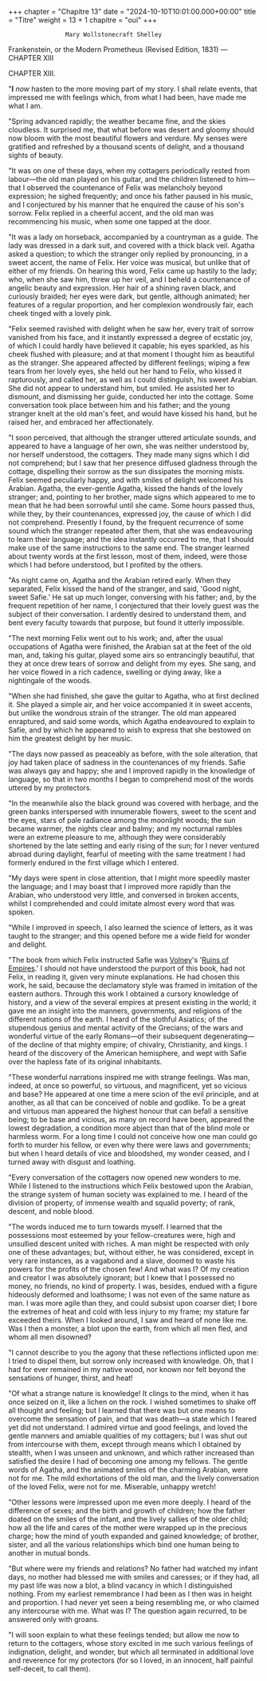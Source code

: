+++
chapter = "Chapitre 13"
date = "2024-10-10T10:01:00.000+00:00"
title = "Titre"
weight = 13 + 1
chapitre = "oui"
+++


					Mary Wollstonecraft Shelley


Frankenstein, or the Modern Prometheus (Revised Edition, 1831) — CHAPTER XIII








CHAPTER XIII.



"**I** *now* hasten to the more moving part of my story. I shall relate events, that impressed me with feelings which, from what I had been, have made me what I am.

"Spring advanced rapidly; the weather became fine, and the skies cloudless. It surprised me, that what before was desert and gloomy should now bloom with the most beautiful flowers and verdure. My senses were gratified and refreshed by a thousand scents of delight, and a thousand sights of beauty.

"It was on one of these days, when my cottagers periodically rested from labour—the old man played on his guitar, and the children listened to him—that I observed the countenance of Felix was melancholy beyond expression; he sighed frequently; and once his father paused in his music, and I conjectured by his manner that he enquired the cause of his son's sorrow. Felix replied in a cheerful accent, and the old man was recommencing his music, when some one tapped at the door.

"It was a lady on horseback, accompanied by a countryman as a guide. The lady was dressed in a dark suit, and covered with a thick black veil. Agatha asked a question; to which the stranger only replied by pronouncing, in a sweet accent, the name of Felix. Her voice was musical, but unlike that of either of my friends. On hearing this word, Felix came up hastily to the lady; who, when she saw him, threw up her veil, and I beheld a countenance of angelic beauty and expression. Her hair of a shining raven black, and curiously braided; her eyes were dark, but gentle, although animated; her features of a regular proportion, and her complexion wondrously fair, each cheek tinged with a lovely pink.

"Felix seemed ravished with delight when he saw her, every trait of sorrow vanished from his face, and it instantly expressed a degree of ecstatic joy, of which I could hardly have believed it capable; his eyes sparkled, as his cheek flushed with pleasure; and at that moment I thought him as beautiful as the stranger. She appeared affected by different feelings; wiping a few tears from her lovely eyes, she held out her hand to Felix, who kissed it rapturously, and called her, as well as I could distinguish, his sweet Arabian. She did not appear to understand him, but smiled. He assisted her to dismount, and dismissing her guide, conducted her into the cottage. Some conversation took place between him and his father; and the young stranger knelt at the old man's feet, and would have kissed his hand, but he raised her, and embraced her affectionately.

"I soon perceived, that although the stranger uttered articulate sounds, and appeared to have a language of her own, she was neither understood by, nor herself understood, the cottagers. They made many signs which I did not comprehend; but I saw that her presence diffused gladness through the cottage, dispelling their sorrow as the sun dissipates the morning mists. Felix seemed peculiarly happy, and with smiles of delight welcomed his Arabian. Agatha, the ever-gentle Agatha, kissed the hands of the lovely stranger; and, pointing to her brother, made signs which appeared to me to mean that he had been sorrowful until she came. Some hours passed thus, while they, by their countenances, expressed joy, the cause of which I did not comprehend. Presently I found, by the frequent recurrence of some sound which the stranger repeated after them, that she was endeavouring to learn their language; and the idea instantly occurred to me, that I should make use of the same instructions to the same end. The stranger learned about twenty words at the first lesson, most of them, indeed, were those which I had before understood, but I profited by the others.



"As night came on, Agatha and the Arabian retired early. When they separated, Felix kissed the hand of the stranger, and said, 'Good night, sweet Safie.' He sat up much longer, conversing with his father; and, by the frequent repetition of her name, I conjectured that their lovely guest was the subject of their conversation. I ardently desired to understand them, and bent every faculty towards that purpose, but found it utterly impossible.

"The next morning Felix went out to his work; and, after the usual occupations of Agatha were finished, the Arabian sat at the feet of the old man, and, taking his guitar, played some airs so entrancingly beautiful, that they at once drew tears of sorrow and delight from my eyes. She sang, and her voice flowed in a rich cadence, swelling or dying away, like a nightingale of the woods.

"When she had finished, she gave the guitar to Agatha, who at first declined it. She played a simple air, and her voice accompanied it in sweet accents, but unlike the wondrous strain of the stranger. The old man appeared enraptured, and said some words, which Agatha endeavoured to explain to Safie, and by which he appeared to wish to express that she bestowed on him the greatest delight by her music.

"The days now passed as peaceably as before, with the sole alteration, that joy had taken place of sadness in the countenances of my friends. Safie was always gay and happy; she and I improved rapidly in the knowledge of language, so that in two months I began to comprehend most of the words uttered by my protectors.

"In the meanwhile also the black ground was covered with herbage, and the green banks interspersed with innumerable flowers, sweet to the scent and the eyes, stars of pale radiance among the moonlight woods; the sun became warmer, the nights clear and balmy; and my nocturnal rambles were an extreme pleasure to me, although they were considerably shortened by the late setting and early rising of the sun; for I never ventured abroad during daylight, fearful of meeting with the same treatment I had formerly endured in the first village which I entered.

"My days were spent in close attention, that I might more speedily master the language; and I may boast that I improved more rapidly than the Arabian, who understood very little, and conversed in broken accents, whilst I comprehended and could imitate almost every word that was spoken.

"While I improved in speech, I also learned the science of letters, as it was taught to the stranger; and this opened before me a wide field for wonder and delight.

"The book from which Felix instructed Safie was [Volney](https://en.wikisource.org/wiki/Author:Constantin_Fran%C3%A7ois_de_Chasseb%C5%93uf)'s '[Ruins of Empires](https://en.wikisource.org/wiki/Author:Constantin_Fran%C3%A7ois_de_Chasseb%C5%93uf).' I should not have understood the purport of this book, had not Felix, in reading it, given very minute explanations. He had chosen this work, he said, because the declamatory style was framed in imitation of the eastern authors. Through this work I obtained a cursory knowledge of history, and a view of the several empires at present existing in the world; it gave me an insight into the manners, governments, and religions of the different nations of the earth. I heard of the slothful Asiatics; of the stupendous genius and mental activity of the Grecians; of the wars and wonderful virtue of the early Romans—of their subsequent degenerating—of the decline of that mighty empire; of chivalry, Christianity, and kings. I heard of the discovery of the American hemisphere, and wept with Safie over the hapless fate of its original inhabitants.

"These wonderful narrations inspired me with strange feelings. Was man, indeed, at once so powerful, so virtuous, and magnificent, yet so vicious and base? He appeared at one time a mere scion of the evil principle, and at another, as all that can be conceived of noble and godlike. To be a great and virtuous man appeared the highest honour that can befall a sensitive being; to be base and vicious, as many on record have been, appeared the lowest degradation, a condition more abject than that of the blind mole or harmless worm. For a long time I could not conceive how one man could go forth to murder his fellow, or even why there were laws and governments; but when I heard details of vice and bloodshed, my wonder ceased, and I turned away with disgust and loathing.

"Every conversation of the cottagers now opened new wonders to me. While I listened to the instructions which Felix bestowed upon the Arabian, the strange system of human society was explained to me. I heard of the division of property, of immense wealth and squalid poverty; of rank, descent, and noble blood.

"The words induced me to turn towards myself. I learned that the possessions most esteemed by your fellow-creatures were, high and unsullied descent united with riches. A man might be respected with only one of these advantages; but, without either, he was considered, except in very rare instances, as a vagabond and a slave, doomed to waste his powers for the profits of the chosen few! And what was I? Of my creation and creator I was absolutely ignorant; but I knew that I possessed no money, no friends, no kind of property. I was, besides, endued with a figure hideously deformed and loathsome; I was not even of the same nature as man. I was more agile than they, and could subsist upon coarser diet; I bore the extremes of heat and cold with less injury to my frame; my stature far exceeded theirs. When I looked around, I saw and heard of none like me. Was I then a monster, a blot upon the earth, from which all men fled, and whom all men disowned?

"I cannot describe to you the agony that these reflections inflicted upon me: I tried to dispel them, but sorrow only increased with knowledge. Oh, that I had for ever remained in my native wood, nor known nor felt beyond the sensations of hunger, thirst, and heat!

"Of what a strange nature is knowledge! It clings to the mind, when it has once seized on it, like a lichen on the rock. I wished sometimes to shake off all thought and feeling; but I learned that there was but one means to overcome the sensation of pain, and that was death—a state which I feared yet did not understand. I admired virtue and good feelings, and loved the gentle manners and amiable qualities of my cottagers; but I was shut out from intercourse with them, except through means which I obtained by stealth, when I was unseen and unknown, and which rather increased than satisfied the desire I had of becoming one among my fellows. The gentle words of Agatha, and the animated smiles of the charming Arabian, were not for me. The mild exhortations of the old man, and the lively conversation of the loved Felix, were not for me. Miserable, unhappy wretch!

"Other lessons were impressed upon me even more deeply. I heard of the difference of sexes; and the birth and growth of children; how the father doated on the smiles of the infant, and the lively sallies of the older child; how all the life and cares of the mother were wrapped up in the precious charge; how the mind of youth expanded and gained knowledge; of brother, sister, and all the various relationships which bind one human being to another in mutual bonds.

"But where were my friends and relations? No father had watched my infant days, no mother had blessed me with smiles and caresses; or if they had, all my past life was now a blot, a blind vacancy in which I distinguished nothing. From my earliest remembrance I had been as I then was in height and proportion. I had never yet seen a being resembling me, or who claimed any intercourse with me. What was I? The question again recurred, to be answered only with groans.

"I will soon explain to what these feelings tended; but allow me now to return to the cottagers, whose story excited in me such various feelings of indignation, delight, and wonder, but which all terminated in additional love and reverence for my protectors (for so I loved, in an innocent, half painful self-deceit, to call them).

